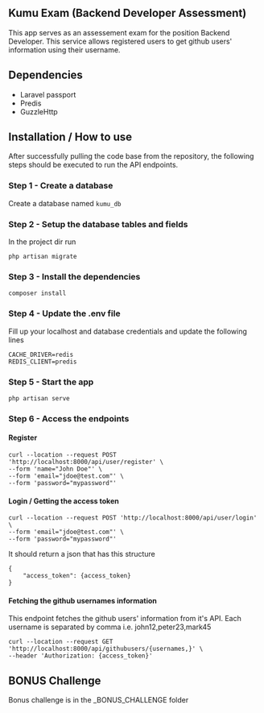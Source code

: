## Kumu Exam (Backend Developer Assessment)

This app serves as an assessement exam for the position Backend Developer. This service allows registered users to get github users' information using their username.

## Dependencies
- Laravel passport
- Predis
- GuzzleHttp

## Installation / How to use
After successfully pulling the code base from the repository, the following steps should be executed to run the API endpoints.

### Step 1 - Create a database
Create a database named `kumu_db`

### Step 2 - Setup the database tables and fields
In the project dir run
```
php artisan migrate
```
### Step 3 - Install the dependencies
```
composer install
```
### Step 4 - Update the .env file
Fill up your localhost and database credentials and
update the following lines
```
CACHE_DRIVER=redis
REDIS_CLIENT=predis
```
### Step 5 - Start the app
```
php artisan serve
```

### Step 6 - Access the endpoints
#### Register
```
curl --location --request POST 'http://localhost:8000/api/user/register' \
--form 'name="John Doe"' \
--form 'email="jdoe@test.com"' \
--form 'password="mypassword"'
```
#### Login / Getting the access token
```
curl --location --request POST 'http://localhost:8000/api/user/login' \
--form 'email="jdoe@test.com"' \
--form 'password="mypassword"'
```
It should return a json that has this structure
```
{
	"access_token": {access_token}
}
```
#### Fetching the github usernames information
This endpoint fetches the github users' information from it's API.
Each username is separated by comma i.e. john12,peter23,mark45
```
curl --location --request GET 'http://localhost:8000/api/githubusers/{usernames,}' \
--header 'Authorization: {access_token}'
```

## BONUS Challenge
Bonus challenge is in the _BONUS_CHALLENGE folder
